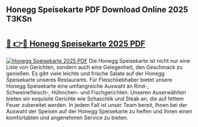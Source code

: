 ## Honegg Speisekarte PDF Download Online 2025 T3KSn

# <h2><a href="http://gcaoafc.nevu.top/?p=Honegg+Speisekarte">🔗 👉🔴 Honegg Speisekarte 2025 PDF</a></h2>

[![Honegg Speisekarte 2025 PDF](https://i.imgur.com/dBaPXMq.png)](http://gcaoafc.nevu.top/?p=Honegg+Speisekarte)
Die Honegg Speisekarte ist nicht nur eine Liste von Gerichten, sondern auch eine Gelegenheit, den Geschmack zu genießen. Es gibt viele leichte und frische Salate auf der Honegg Speisekarte unseres Restaurants. Für Fleischliebhaber bietet unsere Honegg Speisekarte eine umfangreiche Auswahl an Rind-, Schweinefleisch-, Hühnchen- und Fischgerichten. Unseren Auserwählten bieten wir exquisite Gerichte wie Schaschlik und Steak an, die auf fettem Feuer zubereitet werden. In jedem Fall ist unser Team bereit, Ihnen bei der Auswahl der Speisen auf der Honegg Speisekarte zu helfen und Ihnen einen komfortablen und angenehmen Service zu bieten.
